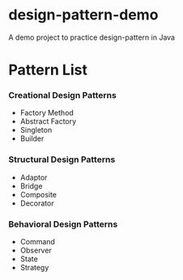 # design-pattern-demo
A demo project to practice design-pattern in Java

# Pattern List
### Creational Design Patterns
- Factory Method
- Abstract Factory
- Singleton
- Builder

### Structural Design Patterns
- Adaptor
- Bridge
- Composite
- Decorator


### Behavioral Design Patterns
- Command
- Observer
- State
- Strategy

